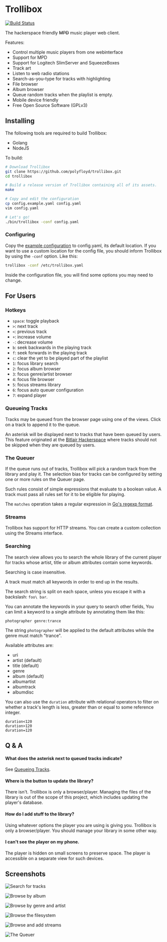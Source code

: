 Trollibox
=========
[![Build Status](https://github.com/polyfloyd/trollibox/workflows/CI/badge.svg)](https://github.com/polyfloyd/trollibox/actions)

The hackerspace friendly ~~MPD~~ music player web client.

Features:
* Control multiple music players from one webinterface
* Support for MPD
* Support for Logitech SlimServer and SqueezeBoxes
* Track art
* Listen to web radio stations
* Search-as-you-type for tracks with highlighting
* File browser
* Album browser
* Queue random tracks when the playlist is empty.
* Mobile device friendly
* Free Open Source Software (GPLv3)

## Installing
The following tools are required to build Trollibox:
* Golang
* NodeJS

To build:
```sh
# Download Trollibox
git clone https://github.com/polyfloyd/trollibox.git
cd trollibox

# Build a release version of Trollibox containing all of its assets.
make

# Copy and edit the configuration
cp config.example.yaml config.yaml
vim config.yaml

# Let's go!
./bin/trollibox -conf config.yaml
```

### Configuring
Copy the [example configuration](config.example.yaml) to config.yaml, its
default location. If you want to use a custom location for the config file, you
should inform Trollibox by using the `-conf` option. Like this:
```sh
trollibox -conf /etc/trollibox.yaml
```

Inside the configuration file, you will find some options you may need to change.


## For Users

### Hotkeys
* `space`: toggle playback
* `>`: next track
* `<`: previous track
* `+`: increase volume
* `-`: decrease volume
* `b`: seek backwards in the playing track
* `f`: seek forwards in the playing track
* `c`: clear the yet to be played part of the playlist
* `1`: focus library search
* `2`: focus album browser
* `3`: focus genre/artist browser
* `4`: focus file browser
* `5`: focus streams library
* `6`: focus auto queuer configuration
* `7`: expand player

### Queueing Tracks
Tracks may be queued from the browser page using one of the views. Click on a
track to append it to the queue.

An asterisk will be displayed next to tracks that have been queued by users.
This feature originated at the [Bitlair Hackerspace](https://bitlair.nl/) where
tracks should not be skipped when they are queued by users.

### The Queuer
If the queue runs out of tracks, Trollibox will pick a random track from the
library and play it. The selection bias for tracks can be configured by setting
one or more rules on the Queuer page.

Such rules consist of simple expressions that evaluate to a boolean value. A
track must pass all rules set for it to be eligible for playing.

The `matches` operation takes a regular expression in
[Go's regexp format](https://golang.org/pkg/regexp/syntax/).

### Streams
Trollibox has support for HTTP streams. You can create a custom collection
using the Streams interface.

### Searching
The search view allows you to search the whole library of the current player
for tracks whose artist, title or album attributes contain some keywords.

Searching is case insensitive.

A track must match all keywords in order to end up in the results.

The search string is split on each space, unless you escape it with a
backslash: `foo\ bar`.

You can annotate the keywords in your query to search other fields,
You can limit a keyword to a single attribute by annotating them like this:
```
photographer genre:trance
```
The string `photographer` will be applied to the default attributes while the
genre must match "trance".

Available attributes are:
* uri
* artist (default)
* title (default)
* genre
* album (default)
* albumartist
* albumtrack
* albumdisc

You can also use the `duration` attribute with relational operators to filter
on whether a track's length is less, greater than or equal to some reference
integer.
```
duration<120
duration>120
duration=120
```

## Q & A

#### What does the asterisk next to queued tracks indicate?
See [Queueing Tracks](#queueing-tracks).

#### Where is the button to update the library?
There isn't. Trollibox is only a browser/player. Managing the files of the
library is out of the scope of this project, which includes updating the
player's database.

#### How do I add stuff to the library?
Using whatever options the player you are using is giving you. Trollibox is
only a browser/player. You should manage your library in some other way.

#### I can't see the player on my phone.
The player is hidden on small screens to preserve space. The player is
accessible on a separate view for such devices.


## Screenshots
![Search for tracks](screenshots/1-search.png)

![Browse by album](screenshots/2-albums.png)

![Browse by genre and artist](screenshots/3-browse.png)

![Browse the filesystem](screenshots/4-files.png)

![Browse and add streams](screenshots/5-streams.png)

![The Queuer](screenshots/6-queuer.png)
